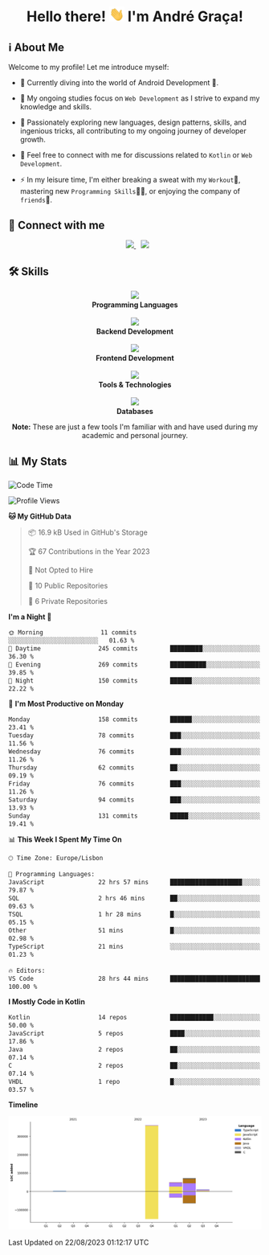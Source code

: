<h1 align="center">Hello there! <img src="https://raw.githubusercontent.com/ABSphreak/ABSphreak/master/gifs/Hi.gif" width="30"> I'm André Graça!</h1>

## ℹ️ About Me

Welcome to my profile! Let me introduce myself:

- 🔭 Currently diving into the world of Android Development 📱.

- 🌱 My ongoing studies focus on `Web Development` as I strive to expand my knowledge and skills.
 
- 🚀 Passionately exploring new languages, design patterns, skills, and ingenious tricks, all contributing to my ongoing journey of developer growth.

- 💬 Feel free to connect with me for discussions related to `Kotlin` or `Web Development`.

- ⚡ In my leisure time, I'm either breaking a sweat with my `Workout`💪, mastering new `Programming Skills`👨‍💻, or enjoying the company of `friends`👥.

## 🤝 Connect with me

<p align="center">
  <a style="margin-left: 10px;" target="_blank" href="mailto:sindrome.gracinha@gmail.com">
    <img width="50px" src="https://play-lh.googleusercontent.com/KSuaRLiI_FlDP8cM4MzJ23ml3og5Hxb9AapaGTMZ2GgR103mvJ3AAnoOFz1yheeQBBI">
  </a>
  <a style="margin-left: 10px;" target="_blank" href="https://twitter.com/Andre_Graca3">
    <img src="https://skillicons.dev/icons?i=twitter">
  </a>
</p>

## 🛠️ Skills

<div align="center">
  <p align="center">
    <img src="https://skillicons.dev/icons?i=kotlin,java,js,ts,python,c&perline=6" /><br/>
    <b>Programming Languages</b><br/><br/>
    <img src="https://skillicons.dev/icons?i=spring,nodejs,express&perline=5" /><br/>
    <b>Backend Development</b><br/><br/>
    <img src="https://skillicons.dev/icons?i=react,nextjs,html,css,bootstrap,tailwind&perline=6" /><br/>
    <b>Frontend Development</b><br/><br/>
    <img src="https://skillicons.dev/icons?i=docker,linux,bash,git,github,androidstudio,jenkins,postman&perline=9" /><br/>
    <b>Tools & Technologies</b><br/><br/>
    <img src="https://skillicons.dev/icons?i=postgres,mongodb&perline=2" /><br/>
    <b>Databases</b>
  </p> 
  <p align="center"><b>Note:</b> These are just a few tools I'm familiar with and have used during my academic and personal journey.</p>
</div>

## 📊 My Stats

<!--START_SECTION:waka-->
![Code Time](http://img.shields.io/badge/Code%20Time-40%20hrs%2015%20mins-blue)

![Profile Views](http://img.shields.io/badge/Profile%20Views-7-blue)

**🐱 My GitHub Data** 

> 📦 16.9 kB Used in GitHub's Storage 
 > 
> 🏆 67 Contributions in the Year 2023
 > 
> 🚫 Not Opted to Hire
 > 
> 📜 10 Public Repositories 
 > 
> 🔑 6 Private Repositories 
 > 
**I'm a Night 🦉** 

```text
🌞 Morning                11 commits          ░░░░░░░░░░░░░░░░░░░░░░░░░   01.63 % 
🌆 Daytime                245 commits         █████████░░░░░░░░░░░░░░░░   36.30 % 
🌃 Evening                269 commits         ██████████░░░░░░░░░░░░░░░   39.85 % 
🌙 Night                  150 commits         ██████░░░░░░░░░░░░░░░░░░░   22.22 % 
```
📅 **I'm Most Productive on Monday** 

```text
Monday                   158 commits         ██████░░░░░░░░░░░░░░░░░░░   23.41 % 
Tuesday                  78 commits          ███░░░░░░░░░░░░░░░░░░░░░░   11.56 % 
Wednesday                76 commits          ███░░░░░░░░░░░░░░░░░░░░░░   11.26 % 
Thursday                 62 commits          ██░░░░░░░░░░░░░░░░░░░░░░░   09.19 % 
Friday                   76 commits          ███░░░░░░░░░░░░░░░░░░░░░░   11.26 % 
Saturday                 94 commits          ███░░░░░░░░░░░░░░░░░░░░░░   13.93 % 
Sunday                   131 commits         █████░░░░░░░░░░░░░░░░░░░░   19.41 % 
```


📊 **This Week I Spent My Time On** 

```text
🕑︎ Time Zone: Europe/Lisbon

💬 Programming Languages: 
JavaScript               22 hrs 57 mins      ████████████████████░░░░░   79.87 % 
SQL                      2 hrs 46 mins       ██░░░░░░░░░░░░░░░░░░░░░░░   09.63 % 
TSQL                     1 hr 28 mins        █░░░░░░░░░░░░░░░░░░░░░░░░   05.15 % 
Other                    51 mins             █░░░░░░░░░░░░░░░░░░░░░░░░   02.98 % 
TypeScript               21 mins             ░░░░░░░░░░░░░░░░░░░░░░░░░   01.23 % 

🔥 Editors: 
VS Code                  28 hrs 44 mins      █████████████████████████   100.00 % 
```

**I Mostly Code in Kotlin** 

```text
Kotlin                   14 repos            ████████████░░░░░░░░░░░░░   50.00 % 
JavaScript               5 repos             ████░░░░░░░░░░░░░░░░░░░░░   17.86 % 
Java                     2 repos             ██░░░░░░░░░░░░░░░░░░░░░░░   07.14 % 
C                        2 repos             ██░░░░░░░░░░░░░░░░░░░░░░░   07.14 % 
VHDL                     1 repo              █░░░░░░░░░░░░░░░░░░░░░░░░   03.57 % 
```



**Timeline**

![Lines of Code chart](https://raw.githubusercontent.com/AndreGraca3/AndreGraca3/main/assets/bar_graph.png)


 Last Updated on 22/08/2023 01:12:17 UTC
<!--END_SECTION:waka-->
